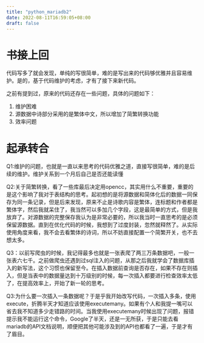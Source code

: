 ```yaml
---
title: "python_mariadb2"
date: 2022-08-11T16:59:05+08:00
draft: false
---
```

# 书接上回
代码写多了就会发现，单纯的写很简单，难的是写出来的代码够优雅并且容易维护。是的，基于代码维护的考虑，才有了接下来新代码。

之前有提到过，原来的代码还存在一些问题，具体的问题如下：

1. 维护困难
2. 源数据中诗部分采用的是繁体中文，所以增加了简繁转换功能
3. 效率问题

# 起承转合
Q1:维护的问题，也就是一直以来思考的代码优雅之道，直接写很简单，难的是后续的维护。维护关系到一个月后自己是否还能读懂

Q2:关于简繁转换，看了一些库最后决定用opencc，其实用什么不重要，重要的是这个影响了我对于表结构的思考。起初想的是将源数据和简体化后的数据一同保存为同一条记录，但是后来发现，原来不止是诗歌内容是繁体，连标题和作者都是繁体字，然后我就呆住了，我当然可以多加几个字段，这是最简单的方式，但是我放弃了。对源数据的完整保存我认为是非常必要的，所以我当时一直思考的是必须保留源数据。直到在优化代码的时候，我想到了过度封装，忽然就释然了。从实际使用角度来看，我不会去看繁体的诗词，所以不妨直接配置一个简繁开关，也不去想太多。

Q3：以前写爬虫的时候，我记得最多也就是一张表爬了两三万条数据吧，一般一张表六七千。之前做爬虫还遇到过sql注入的问题，从那之后我就学会了数据库插入的新写法，这个习惯也保留至今。在插入数据前查询是否存在，如果不存在则插入，但是当表中的数据量达到十万级别的时候，每一次插入都要进行检查效率太低了，在提高效率上，开始了新一轮的思考。

Q3:为什么要一次插入一条数据呢？于是乎我开始改写代码，一次插入多条，使用execute，折腾半天才知道应该使用executemany。如果有个人和我提一嘴可以省去我不知道多少走错路的时间。当我使用executemany时候出现了问题，报错提示我不能运行这个命令，Google了半天，还是一无所获，于是只能去看mariadb的API文档说明，顺便把其他可能涉及到的API也都看了一遍，于是才有了眉目。
